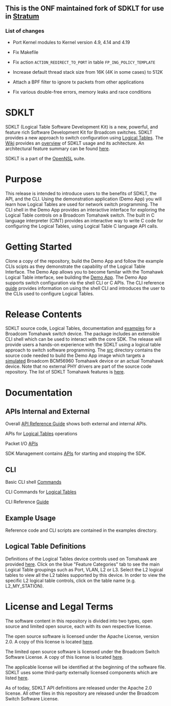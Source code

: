 ## This is the ONF maintained fork of SDKLT for use in [Stratum](https://github.com/opennetworkinglab/stratum)

### List of changes

 - Port Kernel modules to Kernel version 4.9, 4.14 and 4.19

 - Fix Makefile

 - Fix action `ACTION_REDIRECT_TO_PORT` in table `FP_ING_POLICY_TEMPLATE`

 - Increase default thread stack size from 16K (4K in some cases) to 512K

 - Attach a BPF filter to ignore tx packets from other applications

 - Fix various double-free errors, memory leaks and race conditions

# SDKLT
SDKLT (Logical Table Software Development Kit) is a new, powerful, and feature rich Software Development Kit for Broadcom switches. SDKLT provides a new approach to switch configuration using [Logical Tables](https://github.com/Broadcom-Network-Switching-Software/SDKLT/wiki/What-is-a-Logical-Table%3F).  The [Wiki](https://github.com/Broadcom-Network-Switching-Software/SDKLT/wiki) provides an [overview](https://github.com/Broadcom-Network-Switching-Software/SDKLT/wiki/Architecture-Overview) of SDKLT usage and its achitecture.  An architectural feature summary can be found [here](https://github.com/Broadcom-Network-Switching-Software/SDKLT/wiki/Architecture-Feature-Summary).

SDKLT is a part of the [OpenNSL](https://github.com/Broadcom-Network-Switching-Software/OpenNSL-Tool-Suite) suite.

# Purpose
This release is intended to introduce users to the benefits of SDKLT, the API, and the CLI. Using the demonstration application (Demo App) you will learn how Logical Tables are used for network switch programming.  The CLI shell in the Demo App provides an interactive interface for exploring the Logical Table controls on a Broadcom Tomahawk switch.  The built in C language interpreter (CINT) provides an interactive way to write C code for configuring the Logical Tables, using Logical Table C language API calls.

# Getting Started
Clone a copy of the repository, build the Demo App and follow the example CLIs scipts as they demonstrate the capability of the Logical Table Interface.  The Demo App allows you to become familar with the Tomahawk Logical Table interface, see building the [Demo App](https://github.com/Broadcom-Network-Switching-Software/SDKLT/wiki/Building-the-Demo-App).  The Demo App supports switch configuration via the shell CLI or C APIs.  The CLI reference [guide](https://broadcom-network-switching-software.github.io/CLI_Reference/) provides information on using the shell CLI and introduces the user to the CLIs used to configure Logical Tables.

# Release Contents
SDKLT source code, Logical Tables, documentation and [examples](https://github.com/Broadcom-Network-Switching-Software/SDKLT/tree/master/examples/bcm56960_a0) for a Broadcom Tomahawk switch device.
The package includes an extensible CLI shell which can be used to interact with the core SDK.
The release will provide users a hands-on experience with the SDKLT using a logical table approach to switch software programming.  The [src](https://github.com/Broadcom-Network-Switching-Software/SDKLT/tree/master/src) directory contains the source code needed to build the Demo App image which targets a [simulated](https://github.com/Broadcom-Network-Switching-Software/SDKLT/wiki/XGSSIM) Broadcom BCM56960 Tomahawk device or an actual Tomahawk device.  Note that no external PHY drivers are part of the source code repository.
The list of SDKLT Tomahawk features is [here](https://github.com/Broadcom-Network-Switching-Software/SDKLT/wiki/Tomahawk-Feature-List).

# Documentation

## APIs Internal and External
Overall [API Reference Guide](https://broadcom-network-switching-software.github.io/Documentation/doc/html/index.html) shows both external and internal APIs.

APIs for [Logical Tables](https://broadcom-network-switching-software.github.io/Documentation/bcmlt/html/index.html) operations

Packet I/O [APIs](https://broadcom-network-switching-software.github.io/Documentation/bcmpkt/html/index.html)

SDK Management contains [APIs](https://broadcom-network-switching-software.github.io/Documentation/bcmmgmt/html/index.html) for starting and stopping the SDK.

## CLI
Basic CLI shell [Commands](https://broadcom-network-switching-software.github.io/Documentation/bcma/html/bcma_clicmd.html)

CLI Commands for [Logical Tables](https://broadcom-network-switching-software.github.io/Documentation/bcma/html/bcma_bcmltcmd.html)

CLI Reference [Guide](https://broadcom-network-switching-software.github.io/CLI_Reference/)

## Example Usage
Reference code and CLI scripts are contained in the examples directory.

## Logical Table Definitions
Definitions of the Logical Tables device controls used on Tomahawk are provided [here](https://broadcom-network-switching-software.github.io/Logical_Table_Documentation_Guide/).  Click on the blue "Feature Categories" tab to see the main Logical Table groupings such as Port, VLAN, L2 or L3.  Select the L2 logical tables to view all the L2 tables supported by this device.  In order to view the specific L2 logical table controls, click on the table name (e.g. L2_MY_STATION).

# License and Legal Terms
The software content in this repository is divided into two types, open source and limited open source, each with its own respective license.

The open source software is licensed under the Apache License, version 2.0. A copy of this license is located [here](https://github.com/Broadcom-Network-Switching-Software/SDKLT/blob/master/Legal/Apache2_license).

The limited open source software is licensed under the Broadcom Switch Software License. A copy of this license is located [here](https://github.com/Broadcom-Network-Switching-Software/SDKLT/blob/master/Legal/Broadcom_Switch_Software_license).

The applicable license will be identified at the beginning of the software file.
SDKLT uses some third-party externally licensed components which are listed [here](https://github.com/Broadcom-Network-Switching-Software/SDKLT/wiki/Third-Party-Software-Licenses).

As of today, SDKLT API definitions are released under the Apache 2.0 license. All other files in this repository are released under the Broadcom Switch Software License.

